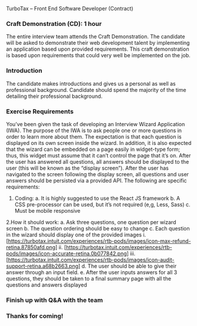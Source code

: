 TurboTax – Front End Software Developer (Contract)

### Craft Demonstration (CD): 1 hour

The entire interview team attends the Craft Demonstration. The candidate will be asked to demonstrate their web development talent by implementing an application based upon provided requirements. This craft demonstration is based upon requirements that could very well be implemented on the job.

### Introduction

The candidate makes introductions and gives us a personal as well as professional background. Candidate should spend the majority of the time detailing their professional background.

### Exercise Requirements

You’ve been given the task of developing an Interview Wizard Application (IWA). The purpose of the IWA is to ask people one or more questions in order to learn more about them. The expectation is that each question is displayed on its own screen inside the wizard. In addition, it is also expected that the wizard can be embedded on a page easily in widget-type form; thus, this widget must assume that it can’t control the page that it’s on. After the user has answered all questions, all answers should be displayed to the user (this will be known as the “display screen”). After the user has navigated to the screen following the display screen, all questions and user answers should be persisted via a provided API. The following are specific requirements:

1. Coding:
  a. It is highly suggested to use the React JS framework
  b. A CSS pre-processor can be used, but it’s not required (e,g, Less, Sass)
  c. Must be mobile responsive

2.How it should work:
  a. Ask three questions, one question per wizard screen
  b. The question ordering should be easy to change
  c. Each question in the wizard should display one of the provided images
    i. [https://turbotax.intuit.com/experiences/rtb-pods/images/icon-max-refund-retina.87850afd.png]
    ii. [https://turbotax.intuit.com/experiences/rtb-pods/images/icon-accurate-retina.0b077842.png]
    iii. [https://turbotax.intuit.com/experiences/rtb-pods/images/icon-audit-support-retina.a68b2663.png]
  d. The user should be able to give their answer through an input field.
  e. After the user inputs answers for all 3 questions, they should be taken to a final summary page with all the questions and answers displayed

### Finish up with Q&A with the team

### Thanks for coming!

